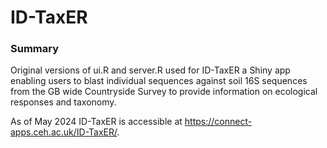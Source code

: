 # ID-TaxER

### Summary
Original versions of ui.R and server.R used for ID-TaxER a Shiny app enabling users to blast individual sequences against soil 16S sequences from the GB wide Countryside Survey to provide information on ecological responses and taxonomy.

As of May 2024 ID-TaxER is accessible at https://connect-apps.ceh.ac.uk/ID-TaxER/.

